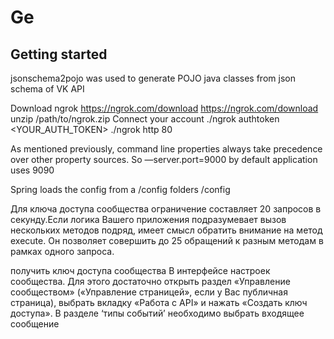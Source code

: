# Ge
## Getting started

jsonschema2pojo was used to generate POJO java classes from json schema of VK API

Download ngrok https://ngrok.com/download 
https://ngrok.com/download 
unzip /path/to/ngrok.zip
Connect your account
./ngrok authtoken <YOUR_AUTH_TOKEN>
./ngrok http 80

As mentioned previously, command line properties always take precedence over other property sources.
So —server.port=9000
by default application uses 9090

Spring loads the config from a /config folders
/config

Для ключа доступа сообщества ограничение составляет 20 запросов в секунду.Если логика Вашего приложения подразумевает вызов нескольких методов подряд, имеет смысл обратить внимание на метод execute. Он позволяет совершить до 25 обращений к разным методам в рамках одного запроса. 


получить ключ доступа сообщества
В интерфейсе настроек сообщества. Для этого достаточно открыть раздел «Управление сообществом» («Управление страницей», если у Вас публичная страница), выбрать вкладку «Работа с API» и нажать «Создать ключ доступа».
В разделе ‘типы событий’ необходимо выбрать входящее сообщение